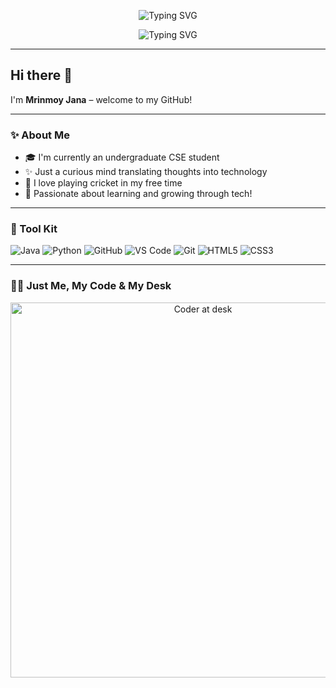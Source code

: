 <p align="center">
  <img src="https://readme-typing-svg.herokuapp.com?font=Fira+Code&weight=500&size=24&pause=1000&color=F75C7E&center=true&vCenter=true&width=435&lines=Hi+there+%F0%9F%91%8B+I'm+Mrinmoy+Jana" alt="Typing SVG" />
</p>

<p align="center">
  <img src="https://readme-typing-svg.herokuapp.com?font=Fira+Code&weight=500&size=24&pause=1000&color=FF0000&center=true&vCenter=true&width=435&lines=Learning+Everyday%F0%9F%93%9A" alt="Typing SVG" />
</p>

---

## Hi there 👋

I'm **Mrinmoy Jana** – welcome to my GitHub!

---

### ✨ About Me

- 🎓 I'm currently an undergraduate CSE student  
- ✨ Just a curious mind translating thoughts into technology  
- 🏏 I love playing cricket in my free time  
- 🚀 Passionate about learning and growing through tech!

---

### 🧰 Tool Kit

![Java](https://img.shields.io/badge/-Java-black?style=flat-square&logo=java)
![Python](https://img.shields.io/badge/-Python-black?style=flat-square&logo=python)
![GitHub](https://img.shields.io/badge/-GitHub-black?style=flat-square&logo=github)
![VS Code](https://img.shields.io/badge/-VS%20Code-black?style=flat-square&logo=visual-studio-code)
![Git](https://img.shields.io/badge/-Git-black?style=flat-square&logo=git)
![HTML5](https://img.shields.io/badge/-HTML5-black?style=flat-square&logo=html5)
![CSS3](https://img.shields.io/badge/-CSS3-black?style=flat-square&logo=css3)

---

### 👨‍💻 Just Me, My Code & My Desk

<p align="center">
  <img src="https://cdn.dribbble.com/users/1162077/screenshots/3848914/media/320984a1f5cd5101f1cabeedc98f524d.gif" alt="Coder at desk" width="600"/>
</p>
